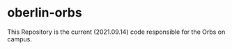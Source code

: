 # oberlin-orbs
This Repository is the current (2021.09.14) code responsible for the Orbs on campus.
